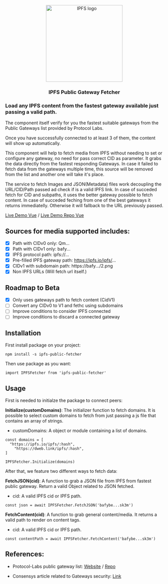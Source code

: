 <p align="center">
  <a href="https://js.ipfs.io" title="JS IPFS">
    <img src="https://bafybeigefbak6lp2wlyftzpb6gpvw4y3terzrwq5cq6jasib4u42hurknq.ipfs.w3s.link/logo_ipfs.svg" alt="IPFS logo" width="244" />
  </a>
</p>

<h3 align="center">IPFS Public Gateway Fetcher</h3>

### Load any IPFS content from the fastest gateway available just passing a valid path.

The component itself verify for you the fastest suitable gateways from the Public Gateways list provided by Protocol Labs.

Once you have successfully connected to at least 3 of them, the content will show up automatically.

This component will help to fetch media from IPFS without needing to set or configure any gateway, no need for pass correct CID as parameter. It grabs the data directly from the fastest responding Gateways. In case it failed to fetch data from the gateways multiple time, this source will be removed from the list and another one will take it's place. 

The service to fetch Images and JSON(Metadata) files work decoupling the URL/CID/Path passed ad check if is a valid IPFS link. In case of succeded fetch for CID and subpaths, it uses the better gateway possible to fetch content. In case of succeded feching from one of the best gateways it returns immediatelly. Otherwise it will fallback to the URL previously passed.

[Live Demo Vue](https://filipesoccol.github.io/vue-ipfs-components-demo/) / [Live Demo Repo Vue](https://github.com/filipesoccol/vue-ipfs-components-demo)

## Sources for media supported includes:

- [x] Path with CIDv0 only: Qm...
- [x] Path with CIDv1 only: bafy...
- [x] IPFS protocol path: ipfs://...
- [x] Pre-filled IPFS gateway path: https://ipfs.io/ipfs/...
- [x] CIDv1 with subdomain path: https://bafy.../2.png
- [x] Non IPFS URLs (Will fetch url itself.)

## Roadmap to Beta
- [x] Only uses gateways path to fetch content (CidV1)
- [ ] Convert any CIDv0 to V1 and fethc using subdomains 
- [ ] Improve conditions to consider IPFS connected
- [ ] Improve conditions to discard a connected gateway

## Installation

First install package on your project:
```
npm install -s ipfs-public-fetcher
```

Then use package as you want:
```
import IPFSFetcher from 'ipfs-public-fetcher'
```

## Usage

First is needed to initialze the package to connect peers:

**Initialize(customDomains)**: The initializer function to fetch domains. It is possible to select custom domains to fetch from just passing a js file that contains an array of strings. 

- customDomains: A object or module containing a list of domains.
```
const domains = [
  "https://ipfs.io/ipfs/:hash",
	"https://dweb.link/ipfs/:hash",
]

IPFSFetcher.Initialize(domains)
```

After that, we feature two different ways to fetch data:

**FetchJSON(cid)**: A function to grab a JSON file from IPFS from fastest public gateway. Return a valid Object related to JSON fetched.

- cid: A valid IPFS cid or IPFS path. 
```
const json = await IPFSFetcher.FetchJSON('bafybe...sk3m')
```

**FetchContent(cid)**: A function to grab general content/media. It returns a valid path to render on content tags.

- cid: A valid IPFS cid or IPFS path. 
```
const contentPath = await IPFSFetcher.FetchContent('bafybe...sk3m')
```

## References:

- Protocol-Labs public gateway list: [Website](https://ipfs.github.io/public-gateway-checker/) / [Repo](https://github.com/ipfs/public-gateway-checker/blob/master/src/gateways.json)

- Consensys article related to Gateways security: [Link](https://consensys.net/diligence/blog/2021/06/ipfs-gateway-security/)
